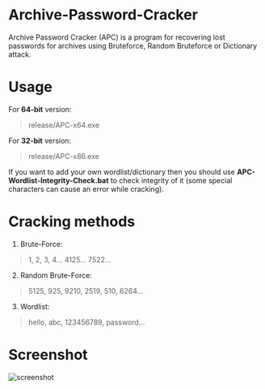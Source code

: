 # Archive-Password-Cracker
Archive Password Cracker (APC) is a program for recovering lost passwords for archives using Bruteforce, Random Bruteforce or Dictionary attack.

# Usage
For **64-bit** version:
> release/APC-x64.exe

For **32-bit** version:
> release/APC-x86.exe

If you want to add your own wordlist/dictionary then you should use **APC-Wordlist-Integrity-Check.bat** to check integrity of it (some special characters can cause an error while cracking).

# Cracking methods
1. Brute-Force:
> 1, 2, 3, 4... 4125... 7522...
2. Random Brute-Force:
> 5125, 925, 9210, 2519, 510, 6264...
3. Wordlist:
> hello, abc, 123456789, password...

# Screenshot
![screenshot](https://i.imgur.com/wGCishy.png)

